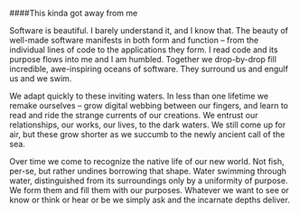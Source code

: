 ####This kinda got away from me

Software is beautiful. I barely understand it, and I know that. The beauty of well-made software  manifests in both form and function – from the individual lines of code to the applications they form. I read code and its purpose flows into me and I am humbled. Together we drop-by-drop fill incredible, awe-inspiring oceans of software. They surround us and engulf us and we swim.

We adapt quickly to these inviting waters. In less than one lifetime we remake ourselves – grow digital webbing between our fingers, and learn to read and ride the strange currents of our creations. We entrust our relationships, our works, our lives, to the dark waters. We still come up for air, but these grow shorter as we succumb to the newly ancient call of the sea.

Over time we come to recognize the native life of our new world. Not fish, per-se, but rather undines borrowing that shape. Water swimming through water, distinguished from its surroundings only by a uniformity of purpose. We form them and fill them with our purposes. Whatever we want to see or know or think or hear or be we simply ask and the incarnate depths deliver.


